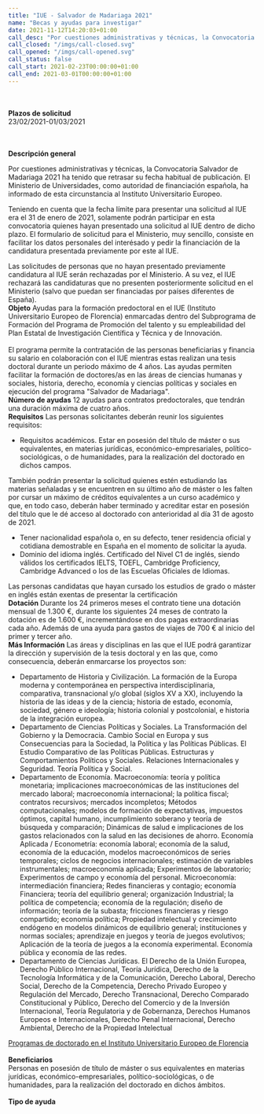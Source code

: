 ```yaml
---
title: "IUE - Salvador de Madariaga 2021"
name: "Becas y ayudas para investigar"
date: 2021-11-12T14:20:03+01:00
call_desc: "Por cuestiones administrativas y técnicas, la Convocatoria Salvador de Madariaga 2021 ha tenido que retrasar ..."
call_closed: "/imgs/call-closed.svg"
call_opened: "/imgs/call-opened.svg"
call_status: false
call_start: 2021-02-23T00:00:00+01:00
call_end: 2021-03-01T00:00:00+01:00
---
```

<br><br><b>Plazos de solicitud</b><br>
23/02/2021-01/03/2021       

<br><br><b>Descripción general</b><br>

<p class="ta-justify">Por cuestiones administrativas y técnicas, la Convocatoria Salvador de Madariaga 2021 ha tenido que retrasar su fecha habitual de publicación. El Ministerio de Universidades, como autoridad de financiación española, ha informado de esta circunstancia al Instituto Universitario Europeo.
<p class="ta-justify">Teniendo en cuenta que la fecha límite para presentar una solicitud al IUE era el 31 de enero de 2021, solamente podrán participar en esta convocatoria quienes hayan presentado una solicitud al IUE dentro de dicho plazo. El formulario de solicitud para el Ministerio, muy sencillo, consiste en facilitar los datos personales del interésado y pedir la financiación de la candidatura presentada previamente por este al IUE.
<p class="ta-justify">Las solicitudes de personas que no hayan presentado previamente candidatura al IUE serán rechazadas por el Ministerio. A su vez, el IUE rechazará las candidaturas que no presenten posteriormente solicitud en el Ministerio (salvo que puedan ser financiadas por países diferentes de España).
<br><strong>Objeto</strong>
Ayudas para la formación predoctoral en el IUE (Instituto Universitario Europeo de Florencia) enmarcadas dentro del Subprograma de Formación del Programa de Promoción del talento y su empleabilidad del Plan Estatal de Investigación Científica y Técnica y de Innovación.<br /><br />El programa permite la contratación de las personas beneficiarias y financia su salario en colaboración con el IUE mientras estas realizan una tesis doctoral durante un periodo máximo de 4 años.
Las ayudas permiten facilitar la formación de doctores/as en las áreas de ciencias humanas y sociales, historia, derecho, economía y ciencias políticas y sociales en ejecución del programa "Salvador de Madariaga".
<br><strong>Número de ayudas</strong>
12 ayudas para contratos predoctorales, que tendrán una duración máxima de cuatro años.
<br><strong>Requisitos</strong>
Las personas solicitantes deberán reunir los siguientes requisitos:
<ul>
<li>Requisitos académicos. Estar en posesión del título de máster o sus equivalentes, en materias jurídicas, económico-empresariales, político-sociológicas, o de humanidades, para la realización del doctorado en dichos campos.</li>
</ul>
También podrán presentar la solicitud quienes estén estudiando las materias señaladas y se encuentren en su último año de máster o les falten por cursar un máximo de créditos equivalentes a un curso académico y que, en todo caso, deberán haber terminado y acreditar estar en posesión del título que le dé acceso al doctorado con anterioridad al día 31 de agosto de 2021.
<ul>
<li>Tener nacionalidad española o, en su defecto, tener residencia oficial y cotidiana demostrable en España en el momento de solicitar la ayuda.</li>
<li>Dominio del idioma inglés. Certificado del Nivel C1 de inglés, siendo válidos los certificados IELTS, TOEFL, Cambridge Proficiency, Cambridge Advanced o los de las Escuelas Oficiales de Idiomas.</li>
</ul>
Las personas candidatas que hayan cursado los estudios de grado o máster en inglés están exentas de presentar la certificación
<br><strong>Dotación</strong>
Durante los 24 primeros meses el contrato tiene una dotación mensual de 1.300 &euro;, durante los siguientes 24 meses de contrato la dotación es de 1.600 &euro;, incrementándose en dos pagas extraordinarias cada año. Además de una ayuda para gastos de viajes de 700 &euro; al inicio del primer y tercer año.
<br><strong>Más Información</strong>
Las áreas y disciplinas en las que el IUE podrá garantizar la dirección y supervisión de la tesis doctoral y en las que, como consecuencia, deberán enmarcarse los proyectos son:
<ul>
<li>Departamento de Historia y Civilización. La formación de la Europa moderna y contemporánea en perspectiva interdisciplinaria, comparativa, transnacional y/o global (siglos XV a XX), incluyendo la historia de las ideas y de la ciencia; historia de estado, economía, sociedad, género e ideología; historia colonial y postcolonial, e historia de la integración europea.</li>
<li>Departamento de Ciencias Políticas y Sociales. La Transformación del Gobierno y la Democracia. Cambio Social en Europa y sus Consecuencias para la Sociedad, la Política y las Políticas Públicas. El Estudio Comparativo de las Políticas Públicas. Estructuras y Comportamientos Políticos y Sociales. Relaciones Internacionales y Seguridad. Teoría Política y Social.</li>
<li>Departamento de Economía. Macroeconomía: teoría y política monetaria; implicaciones macroeconómicas de las instituciones del mercado laboral; macroeconomía internacional; la política fiscal; contratos recursivos; mercados incompletos; Métodos computacionales; modelos de formación de expectativas, impuestos óptimos, capital humano, incumplimiento soberano y teoría de búsqueda y comparación; Dinámicas de salud e implicaciones de los gastos relacionados con la salud en las decisiones de ahorro. Economía Aplicada / Econometría: economía laboral; economía de la salud, economía de la educación, modelos macroeconómicos de series temporales; ciclos de negocios internacionales; estimación de variables instrumentales; macroeconomía aplicada; Experimentos de laboratorio; Experimentos de campo y economía del personal. Microeconomía: intermediación financiera; Redes financieras y contagio; economía Financiera; teoría del equilibrio general; organización Industrial; la política de competencia; economía de la regulación; diseño de información; teoría de la subasta; fricciones financieras y riesgo compartido; economía política; Propiedad intelectual y crecimiento endógeno en modelos dinámicos de equilibrio general; instituciones y normas sociales; aprendizaje en juegos y teoría de juegos evolutivos; Aplicación de la teoría de juegos a la economía experimental. Economía pública y economía de las redes.</li>
<li>Departamento de Ciencias Jurídicas. El Derecho de la Unión Europea, Derecho Público Internacional, Teoría Jurídica, Derecho de la Tecnología Informática y de la Comunicación, Derecho Laboral, Derecho Social, Derecho de la Competencia, Derecho Privado Europeo y Regulación del Mercado, Derecho Transnacional, Derecho Comparado Constitucional y Público, Derecho del Comercio y de la Inversión Internacional, Teoría Regulatoria y de Gobernanza, Derechos Humanos Europeos e Internacionales, Derecho Penal Internacional, Derecho Ambiental, Derecho de la Propiedad Intelectual</li>
</ul>
<a title="Ir a 'Programas de doctorado en el Instituto Universitario Europeo de Florencia', en ventana nueva" href="https://www.eui.eu/ServicesAndAdmin/AcademicService/DoctoralProgramme" target="_blank" rel="noopener">Programas de doctorado en el Instituto Universitario Europeo de Florencia</a>
<br><br><b>Beneficiarios</b><br> 
Personas en posesión de título de máster o sus equivalentes en materias jurídicas, económico-empresariales, político-sociológicas, o de humanidades, para la realización del doctorado en dichos ámbitos.
<br><br><b>Tipo de ayuda</b><br> 